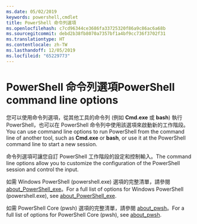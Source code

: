 ```yaml
---
ms.date: 05/02/2019
keywords: powershell,cmdlet
title: PowerShell 命令列選項
ms.openlocfilehash: c7cd96344ce3686fa33725320f86a9c86ac6a68b
ms.sourcegitcommit: debd2b38fb8070a7357bf1a4bf9cc736f3702f31
ms.translationtype: HT
ms.contentlocale: zh-TW
ms.lasthandoff: 12/05/2019
ms.locfileid: "65229773"
---
```

# <a name="powershell-command-line-options"></a><span data-ttu-id="7eea5-103">PowerShell 命令列選項</span><span class="sxs-lookup"><span data-stu-id="7eea5-103">PowerShell command line options</span></span>

<span data-ttu-id="7eea5-104">您可以使用命令列選項，從其他工具的命令列 (例如 **Cmd.exe** 或 **bash**) 執行 PowerShell，也可以在 PowerShell 命令列中使用該選項來啟動新的工作階段。</span><span class="sxs-lookup"><span data-stu-id="7eea5-104">You can use command line options to run PowerShell from the command line of another tool, such as **Cmd.exe** or **bash**, or use it at the PowerShell command line to start a new session.</span></span>

<span data-ttu-id="7eea5-105">命令列選項可讓您自訂 PowerShell 工作階段的設定和控制輸入。</span><span class="sxs-lookup"><span data-stu-id="7eea5-105">The command line options allow you to customize the configuration of the PowerShell session and control the input.</span></span>

<span data-ttu-id="7eea5-106">如需 Windows PowerShell (powershell.exe) 選項的完整清單，請參閱 [about_PowerShell_exe](/powershell/module/Microsoft.PowerShell.Core/About/about_PowerShell_exe)。</span><span class="sxs-lookup"><span data-stu-id="7eea5-106">For a full list of options for Windows PowerShell (powershell.exe), see [about_PowerShell_exe](/powershell/module/Microsoft.PowerShell.Core/About/about_PowerShell_exe).</span></span>

<span data-ttu-id="7eea5-107">如需 PowerShell Core (pwsh) 選項的完整清單，請參閱 [about_pwsh](/powershell/module/Microsoft.PowerShell.Core/About/about_pwsh)。</span><span class="sxs-lookup"><span data-stu-id="7eea5-107">For a full list of options for PowerShell Core (pwsh), see [about_pwsh](/powershell/module/Microsoft.PowerShell.Core/About/about_pwsh).</span></span>